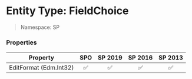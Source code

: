 # Entity Type: FieldChoice

> Namespace: SP

### Properties

Property | SPO | SP 2019 | SP 2016 | SP 2013
----------|:---:|:-------:|:-------:|:-------:
EditFormat (Edm.Int32) | ✅ | ✅ | ✅ | ✅